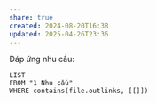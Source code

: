 ```yaml
---
share: true
created: 2024-08-20T16:38
updated: 2025-04-26T23:36
---
```

Đáp ứng nhu cầu:
```dataview
LIST
FROM "1 Nhu cầu"
WHERE contains(file.outlinks, [[]])
```
